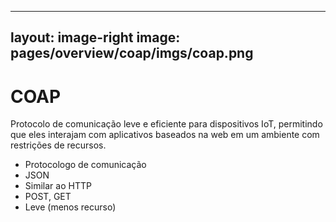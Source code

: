 
<Ponte/>

<!-- - Comunicação Sincrona
- Envia com Javascript
- Recebe em LUA
- NodeJs pede **vira esquerda**
- NodeMCU realiza ação **virar esquerda** -->


---
layout: image-right
image: pages/overview/coap/imgs/coap.png
---


# COAP

Protocolo de comunicação leve e eficiente para dispositivos IoT, permitindo que eles interajam com aplicativos baseados na web em um ambiente com restrições de recursos.

- Protocologo de comunicação
- JSON
- Similar ao HTTP
- POST, GET
- Leve (menos recurso)

